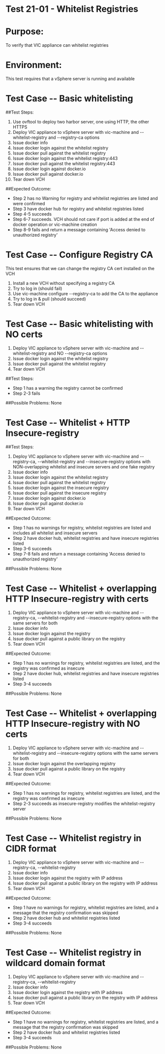 Test 21-01 - Whitelist Registries
=======

# Purpose:
To verify that VIC appliance can whitelist registries

# Environment:
This test requires that a vSphere server is running and available

Test Case -- Basic whitelisting
=========

##Test Steps:
1. Use ovftool to deploy two harbor server, one using HTTP, the other HTTPS
2. Deploy VIC appliance to vSphere server with vic-machine and --whitelist-registry and --registry-ca options
3. Issue docker info
4. Issue docker login against the whitelist registry
5. Issue docker pull against the whitelist registry
6. Issue docker login against the whitelist registry:443
7. Issue docker pull against the whitelist registry:443
8. Issue docker login against docker.io
9. Issue docker pull against docker.io
10. Tear down VCH

##Expected Outcome:
* Step 2 has no Warning for registry and whitelist registries are listed and were confirmed
* Step 3 have docker hub for registry and whitelist registries listed
* Step 4-5 succeeds
* Step 6-7 succeeds.  VCH should not care if port is added at the end of docker operation or vic-machine creation
* Step 8-9 fails and return a message containing 'Access denied to unauthorized registry'

Test Case -- Configure Registry CA
=========
This test ensures that we can change the registry CA cert installed on the VCH
1. Install a new VCH without specifying a registry CA
2. Try to log in (should fail)
3. Use vic-machine configure --registry-ca to add the CA to the appliance
4. Try to log in & pull (should succeed)
5. Tear down VCH


Test Case -- Basic whitelisting with NO certs
=========
1. Deploy VIC appliance to vSphere server with vic-machine and --whitelist-registry and NO --registry-ca options
2. Issue docker login against the whitelist registry
3. Issue docker pull against the whitelist registry
4. Tear down VCH

##Test Steps:
* Step 1 has a warning the registry cannot be confirmed
* Step 2-3 fails

##Possible Problems:
None


Test Case -- Whitelist + HTTP Insecure-registry
=========

##Test Steps:
1. Deploy VIC appliance to vSphere server with vic-machine and --registry-ca, --whitelist-registry and --insecure-registry options with NON-overlapping whitelist and insecure servers and one fake registry
2. Issue docker info
3. Issue docker login against the whitelist registry
4. Issue docker pull against the whitelist registry
5. Issue docker login against the insecure registry
6. Issue docker pull against the insecure registry
7. Issue docker login against docker.io
8. Issue docker pull against docker.io
9. Tear down VCH

##Expected Outcome:
* Step 1 has no warnings for registry, whitelist registries are listed and includes all whitelist and insecure servers
* Step 2 have docker hub, whitelist registries and have insecure registries listed
* Step 3-6 succeeds
* Step 7-8 fails and return a message containing 'Access denied to unauthorized registry'

##Possible Problems:
None


Test Case -- Whitelist + overlapping HTTP Insecure-registry with certs
=========

1. Deploy VIC appliance to vSphere server with vic-machine and --registry-ca, --whitelist-registry and --insecure-registry options with the same servers for both
2. Issue docker info
3. Issue docker login against the registry
4. Issue docker pull against a public library on the registry
5. Tear down VCH

##Expected Outcome:
* Step 1 has no warnings for registry, whitelist registries are listed, and the registry was confirmed as insecure
* Step 2 have docker hub, whitelist registries and have insecure registries listed
* Step 3-4 succeeds

##Possible Problems:
None


Test Case -- Whitelist + overlapping HTTP Insecure-registry with NO certs
=========

1. Deploy VIC appliance to vSphere server with vic-machine and --whitelist-registry and --insecure-registry options with the same servers for both
2. Issue docker login against the overlapping registry
3. Issue docker pull against a public library on the registry
4. Tear down VCH

##Expected Outcome:
* Step 1 has no warnings for registry, whitelist registries are listed, and the registry was confirmed as insecure
* Step 2-3 succeeds as insecure-registry modifies the whitelist-registry server

##Possible Problems:
None


Test Case -- Whitelist registry in CIDR format
=========

1. Deploy VIC appliance to vSphere server with vic-machine and --registry-ca, --whitelist-registry
2. Issue docker info
3. Issue docker login against the registry with IP address
4. Issue docker pull against a public library on the registry with IP address
5. Tear down VCH

##Expected Outcome:
* Step 1 have no warnings for registry, whitelist registries are listed, and a message that the registry confirmation was skipped
* Step 2 have docker hub and whitelist registries listed
* Step 3-4 succeeds

##Possible Problems:
None


Test Case -- Whitelist registry in wildcard domain format
=========

1. Deploy VIC appliance to vSphere server with vic-machine and --registry-ca, --whitelist-registry
2. Issue docker info
3. Issue docker login against the registry with IP address
4. Issue docker pull against a public library on the registry with IP address
5. Tear down VCH

##Expected Outcome:
* Step 1 have no warnings for registry, whitelist registries are listed, and a message that the registry confirmation was skipped
* Step 2 have docker hub and whitelist registries listed
* Step 3-4 succeeds

##Possible Problems:
None
